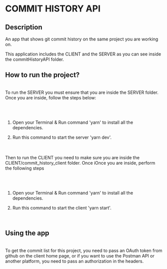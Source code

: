 # COMMIT HISTORY API

## Description

An app that shows git commit history on the same project you are working on. 

This application includes the CLIENT and the SERVER as you can see inside the commitHistoryAPI folder.
## How to run the project?
<br>
To run the SERVER you must ensure that you are inside the SERVER folder. Once you are inside, follow the steps below:

<br><br>


1. Open your Terminal & Run command 'yarn' to install all the dependencies.

2. Run this command to start the server 'yarn dev'.

<br><br>
Then to run the CLIENT you need to make sure you are inside the CLIENT/commit_history_client folder. Once iOnce you are inside, perform the following steps

<br><br>


1. Open your Terminal & Run command 'yarn' to install all the dependencies.

2. Run this command to start the client 'yarn start'.


<br>

## Using the app
<br>
To get the commit list for this project, you need to pass an OAuth token from github on the client home page, or if you want to use the Postman API or another platform, you need to pass an authorization in the headers.